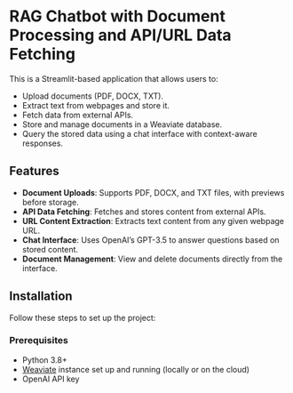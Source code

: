 # RAG Chatbot with Document Processing and API/URL Data Fetching

This is a Streamlit-based application that allows users to:
- Upload documents (PDF, DOCX, TXT).
- Extract text from webpages and store it.
- Fetch data from external APIs.
- Store and manage documents in a Weaviate database.
- Query the stored data using a chat interface with context-aware responses.

## Features
- **Document Uploads**: Supports PDF, DOCX, and TXT files, with previews before storage.
- **API Data Fetching**: Fetches and stores content from external APIs.
- **URL Content Extraction**: Extracts text content from any given webpage URL.
- **Chat Interface**: Uses OpenAI’s GPT-3.5 to answer questions based on stored content.
- **Document Management**: View and delete documents directly from the interface.

## Installation

Follow these steps to set up the project:

### Prerequisites
- Python 3.8+
- [Weaviate](https://weaviate.io/) instance set up and running (locally or on the cloud)
- OpenAI API key
